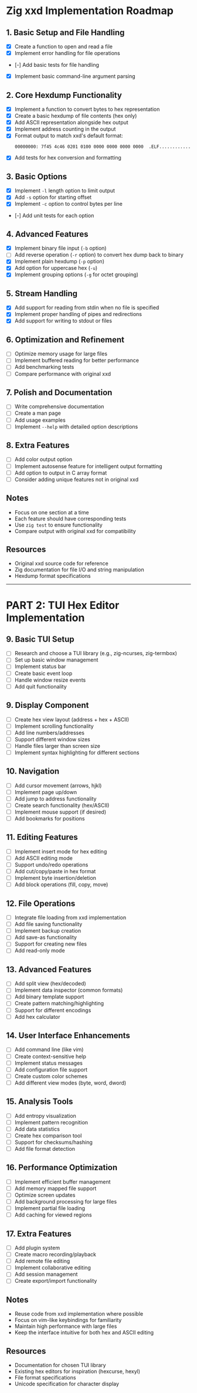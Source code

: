# Zig xxd Implementation Roadmap

## 1. Basic Setup and File Handling
- [X] Create a function to open and read a file
- [X] Implement error handling for file operations
- [-] Add basic tests for file handling
- [X] Implement basic command-line argument parsing

## 2. Core Hexdump Functionality
- [X] Implement a function to convert bytes to hex representation
- [X] Create a basic hexdump of file contents (hex only)
- [X] Add ASCII representation alongside hex output
- [X] Implement address counting in the output
- [X] Format output to match xxd's default format:
  ```
  00000000: 7f45 4c46 0201 0100 0000 0000 0000 0000  .ELF............
  ```
- [X] Add tests for hex conversion and formatting

## 3. Basic Options
- [X] Implement `-l` length option to limit output
- [X] Add `-s` option for starting offset
- [X] Implement `-c` option to control bytes per line
- [-] Add unit tests for each option

## 4. Advanced Features
- [X] Implement binary file input (`-b` option)
- [ ] Add reverse operation (`-r` option) to convert hex dump back to binary
- [X] Implement plain hexdump (`-p` option)
- [X] Add option for uppercase hex (`-u`)
- [X] Implement grouping options (`-g` for octet grouping)

## 5. Stream Handling
- [X] Add support for reading from stdin when no file is specified
- [X] Implement proper handling of pipes and redirections
- [X] Add support for writing to stdout or files

## 6. Optimization and Refinement
- [ ] Optimize memory usage for large files
- [ ] Implement buffered reading for better performance
- [ ] Add benchmarking tests
- [ ] Compare performance with original xxd

## 7. Polish and Documentation
- [ ] Write comprehensive documentation
- [ ] Create a man page
- [ ] Add usage examples
- [ ] Implement `--help` with detailed option descriptions

## 8. Extra Features
- [ ] Add color output option
- [ ] Implement autosense feature for intelligent output formatting
- [ ] Add option to output in C array format
- [ ] Consider adding unique features not in original xxd

## Notes
- Focus on one section at a time
- Each feature should have corresponding tests
- Use `zig test` to ensure functionality
- Compare output with original xxd for compatibility

## Resources
- Original xxd source code for reference
- Zig documentation for file I/O and string manipulation
- Hexdump format specifications

---
# PART 2: TUI Hex Editor Implementation

## 9. Basic TUI Setup
- [ ] Research and choose a TUI library (e.g., zig-ncurses, zig-termbox)
- [ ] Set up basic window management
- [ ] Implement status bar
- [ ] Create basic event loop
- [ ] Handle window resize events
- [ ] Add quit functionality

## 9. Display Component
- [ ] Create hex view layout (address + hex + ASCII)
- [ ] Implement scrolling functionality
- [ ] Add line numbers/addresses
- [ ] Support different window sizes
- [ ] Handle files larger than screen size
- [ ] Implement syntax highlighting for different sections

## 10. Navigation
- [ ] Add cursor movement (arrows, hjkl)
- [ ] Implement page up/down
- [ ] Add jump to address functionality
- [ ] Create search functionality (hex/ASCII)
- [ ] Implement mouse support (if desired)
- [ ] Add bookmarks for positions

## 11. Editing Features
- [ ] Implement insert mode for hex editing
- [ ] Add ASCII editing mode
- [ ] Support undo/redo operations
- [ ] Add cut/copy/paste in hex format
- [ ] Implement byte insertion/deletion
- [ ] Add block operations (fill, copy, move)

## 12. File Operations
- [ ] Integrate file loading from xxd implementation
- [ ] Add file saving functionality
- [ ] Implement backup creation
- [ ] Add save-as functionality
- [ ] Support for creating new files
- [ ] Add read-only mode

## 13. Advanced Features
- [ ] Add split view (hex/decoded)
- [ ] Implement data inspector (common formats)
- [ ] Add binary template support
- [ ] Create pattern matching/highlighting
- [ ] Support for different encodings
- [ ] Add hex calculator

## 14. User Interface Enhancements
- [ ] Add command line (like vim)
- [ ] Create context-sensitive help
- [ ] Implement status messages
- [ ] Add configuration file support
- [ ] Create custom color schemes
- [ ] Add different view modes (byte, word, dword)

## 15. Analysis Tools
- [ ] Add entropy visualization
- [ ] Implement pattern recognition
- [ ] Add data statistics
- [ ] Create hex comparison tool
- [ ] Support for checksums/hashing
- [ ] Add file format detection

## 16. Performance Optimization
- [ ] Implement efficient buffer management
- [ ] Add memory mapped file support
- [ ] Optimize screen updates
- [ ] Add background processing for large files
- [ ] Implement partial file loading
- [ ] Add caching for viewed regions

## 17. Extra Features
- [ ] Add plugin system
- [ ] Create macro recording/playback
- [ ] Add remote file editing
- [ ] Implement collaborative editing
- [ ] Add session management
- [ ] Create export/import functionality

## Notes
- Reuse code from xxd implementation where possible
- Focus on vim-like keybindings for familiarity
- Maintain high performance with large files
- Keep the interface intuitive for both hex and ASCII editing

## Resources
- Documentation for chosen TUI library
- Existing hex editors for inspiration (hexcurse, hexyl)
- File format specifications
- Unicode specification for character display


